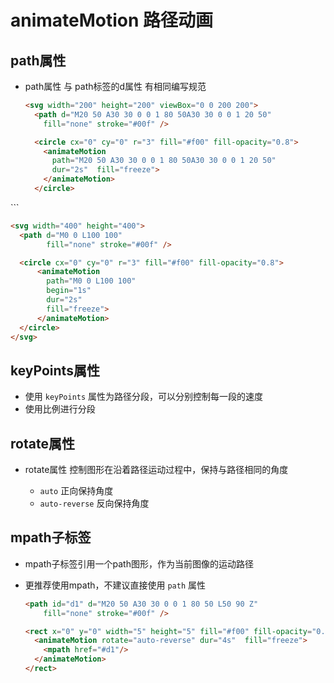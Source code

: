 # animateMotion 路径动画

## path属性

+ path属性 与 path标签的d属性 有相同编写规范

  ```html
  <svg width="200" height="200" viewBox="0 0 200 200">
    <path d="M20 50 A30 30 0 0 1 80 50A30 30 0 0 1 20 50"
      fill="none" stroke="#00f" />

    <circle cx="0" cy="0" r="3" fill="#f00" fill-opacity="0.8">
      <animateMotion
        path="M20 50 A30 30 0 0 1 80 50A30 30 0 0 1 20 50"
        dur="2s"  fill="freeze">
      </animateMotion>
    </circle>
 </svg>
  ```

  ```html
  <svg width="400" height="400">
    <path d="M0 0 L100 100"
          fill="none" stroke="#00f" />

    <circle cx="0" cy="0" r="3" fill="#f00" fill-opacity="0.8">
        <animateMotion
          path="M0 0 L100 100"
          begin="1s"
          dur="2s"
          fill="freeze">
        </animateMotion>
    </circle>
  </svg>
  ```

## keyPoints属性

+ 使用 `keyPoints` 属性为路径分段，可以分别控制每一段的速度
+ 使用比例进行分段

## rotate属性

+ rotate属性 控制图形在沿着路径运动过程中，保持与路径相同的角度

  + `auto` 正向保持角度
  + `auto-reverse` 反向保持角度

## mpath子标签

+ mpath子标签引用一个path图形，作为当前图像的运动路径
+ 更推荐使用mpath，不建议直接使用 `path` 属性

  ```html
  <path id="d1" d="M20 50 A30 30 0 0 1 80 50 L50 90 Z"
      fill="none" stroke="#00f" />

  <rect x="0" y="0" width="5" height="5" fill="#f00" fill-opacity="0.8" >
    <animateMotion rotate="auto-reverse" dur="4s"  fill="freeze">
      <mpath href="#d1"/>
    </animateMotion>
  </rect>
  ```
